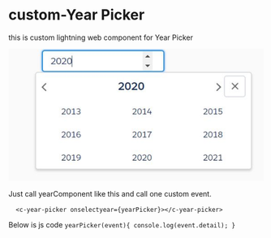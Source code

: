# custom-Year Picker
this is custom lightning web component for Year Picker


![alt text](https://github.com/Patelsujeet/custom-yearPicker/blob/master/year%20picker.JPG)

Just call yearComponent like this and call one custom event.
   ```
     <c-year-picker onselectyear={yearPicker}></c-year-picker>
   ```
  Below is js code
    ```
      yearPicker(event){
        console.log(event.detail);
    }
    ```

